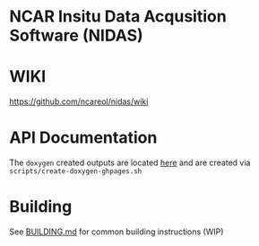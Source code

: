 # NCAR Insitu Data Acqusition Software (NIDAS)

# WIKI
https://github.com/ncareol/nidas/wiki

# API Documentation
The ```doxygen``` created outputs are located [here](http://ncareol.github.io/nidas/index.html) and are created via ```scripts/create-doxygen-ghpages.sh```

# Building
See [BUILDING.md](BUILDING.md) for common building instructions (WIP)

